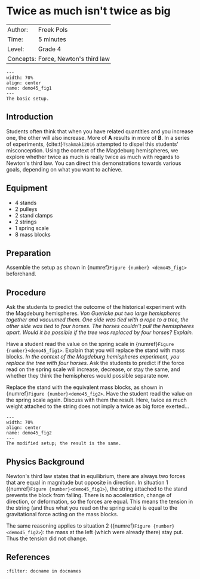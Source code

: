 # Twice as much isn't twice as big

<table style="width: 100%; border-collapse: collapse; border: none;">
    <tr style="background-color: var(--background-color);">
        <td style="text-align: left; padding: 3px; border: none; color: var(--text-color)">Author:</td>
        <td style="text-align: left; padding: 3px; border: none; color: var(--text-color)">Freek Pols</td>
    </tr>
    <tr style="background-color: var(--background-color);">
        <td style="text-align: left; padding: 3px; border: none; color: var(--text-color)">Time:</td>
        <td style="text-align: left; padding: 3px; border: none; color: var(--text-color)">5 minutes</td>
    </tr>
    <tr style="background-color: var(--background-color);">
        <td style="text-align: left; padding: 3px; border: none; color: var(--text-color)">Level:</td>
        <td style="text-align: left; padding: 3px; border: none; color: var(--text-color)">Grade 4 </td>
    </tr>
    <tr style="background-color: var(--background-color);">
        <td style="text-align: left; padding: 3px; border: none; color: var(--text-color)">Concepts:</td>
        <td style="text-align: left; padding: 3px; border: none; color: var(--text-color)">Force, Newton's third law</td>
    </tr>
</table>

```{figure} demo45_figure1.JPG
---
width: 70%
align: center
name: demo45_fig1
---
The basic setup.
```
## Introduction
Students often think that when you have related quantities and you increase one, the other will also increase. More of **A** results in more of **B**. In a series of experiments, {cite:t}`Tsakmaki2016` attempted to dispel this students' misconception. Using the context of the Magdeburg hemispheres, we explore whether twice as much is really twice as much with regards to Newton's third law. You can direct this demonstrations towards various goals, depending on what you want to achieve.

## Equipment
* 4 stands
* 2 pulleys
* 2 stand clamps
* 2 strings
* 1 spring scale
* 8 mass blocks

## Preparation
Assemble the setup as shown in {numref}`Figure {number} <demo45_fig1>` beforehand.

## Procedure
Ask the students to predict the outcome of the historical experiment with the Magdeburg hemispheres. *Von Guericke put two large hemispheres together and vacuumed them. One side was tied with a rope to a tree, the other side was tied to four horses. The horses couldn't pull the hemispheres apart. Would it be possible if the tree was replaced by four horses? Explain.*

Have a student read the value on the spring scale in {numref}`Figure {number}<demo45_fig1>`. Explain that you will replace the stand with mass blocks. *In the context of the Magdeburg hemispheres experiment, you replace the tree with four horses.* Ask the students to predict if the force read on the spring scale will increase, decrease, or stay the same, and whether they think the hemispheres would possible separate now.

Replace the stand with the equivalent mass blocks, as shown in {numref}`Figure {number}<demo45_fig2>`. Have the student read the value on the spring scale again. Discuss with them the result. Here, twice as much weight attached to the string does not imply a twice as big force exerted...

```{figure} demo45_figure2.JPG
---
width: 70%
align: center
name: demo45_fig2
---
The modified setup; the result is the same.
```

## Physics Background
Newton's third law states that in equilibrium, there are always two forces that are equal in magnitude but opposite in direction. In situation 1 ({numref}`Figure {number}<demo45_fig1>`), the string attached to the stand prevents the block from falling. There is no acceleration, change of direction, or deformation, so the forces are equal. This means the tension in the string (and thus what you read on the spring scale) is equal to the gravitational force acting on the mass blocks.

The same reasoning applies to situation 2 ({numref}`Figure {number}<demo45_fig2>`): the mass at the left (which were already there) stay put. Thus the tension did not change.

## References
```{bibliography}
:filter: docname in docnames
```
